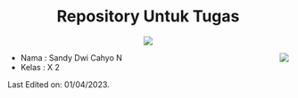 <p align="center">
  <h1 align="center">Repository Untuk Tugas</h1>
</p>
<p align="center">
  <a align="center" href="https://github.com/DenverCoder1/readme-typing-svg"><img src="https://readme-typing-svg.herokuapp.com?&font=IBM+Plex+Sans&color=F72EE2&size=25&lines=Welcome+to+my+Repository!;Mata+Pelajaran+INFORMATIKA" /></a>
</p>
<img align="right" src="https://media.giphy.com/media/M9gbBd9nbDrOTu1Mqx/giphy.gif">
<ul>
  <li>Nama : Sandy Dwi Cahyo N</li>
  <li>Kelas : X 2</li>
</ul>


Last Edited on: 01/04/2023.
